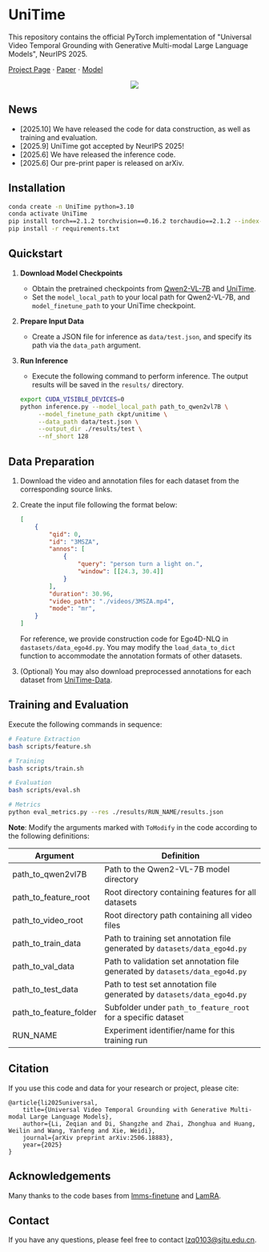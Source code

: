 # UniTime
This repository contains the official PyTorch implementation of "Universal Video Temporal Grounding with Generative Multi-modal Large Language Models", NeurIPS 2025.

[Project Page](https://lzq5.github.io/UniTime/) $\cdot$ [Paper](https://arxiv.org/abs/2506.18883/) $\cdot$ [Model](https://huggingface.co/zeqianli/UniTime)

<div align="center">
   <img src="./assets/teaser.png">
</div>

## News
- [2025.10] We have released the code for data construction, as well as training and evaluation.
- [2025.9] UniTime got accepted by NeurIPS 2025!
- [2025.6] We have released the inference code.
- [2025.6] Our pre-print paper is released on arXiv.

## Installation
```bash 
conda create -n UniTime python=3.10
conda activate UniTime
pip install torch==2.1.2 torchvision==0.16.2 torchaudio==2.1.2 --index-url https://download.pytorch.org/whl/cu121
pip install -r requirements.txt
```

## Quickstart
1. **Download Model Checkpoints**  
   - Obtain the pretrained checkpoints from [Qwen2-VL-7B](https://huggingface.co/Qwen/Qwen2-VL-7B-Instruct) and [UniTime](https://huggingface.co/zeqianli/UniTime).  
   - Set the `model_local_path` to your local path for Qwen2-VL-7B, and `model_finetune_path` to your UniTime checkpoint.

2. **Prepare Input Data**  
   - Create a JSON file for inference as `data/test.json`, and specify its path via the `data_path` argument.

3. **Run Inference**  
   - Execute the following command to perform inference. The output results will be saved in the `results/` directory.
   ```bash
   export CUDA_VISIBLE_DEVICES=0
   python inference.py --model_local_path path_to_qwen2vl7B \
        --model_finetune_path ckpt/unitime \
        --data_path data/test.json \
        --output_dir ./results/test \
        --nf_short 128
   ```

## Data Preparation

1. Download the video and annotation files for each dataset from the corresponding source links.

2. Create the input file following the format below:
   ```json
   [
       {
           "qid": 0, 
           "id": "3MSZA", 
           "annos": [
               {
                   "query": "person turn a light on.",
                   "window": [[24.3, 30.4]]
               }
           ],
           "duration": 30.96,
           "video_path": "./videos/3MSZA.mp4",
           "mode": "mr",
       }
   ]
   ```
   For reference, we provide construction code for Ego4D-NLQ in `dastasets/data_ego4d.py`. You may modify the `load_data_to_dict` function to accommodate the annotation formats of other datasets.

3. (Optional) You may also download preprocessed annotations for each dataset from [UniTime-Data](https://huggingface.co/datasets/zeqianli/UniTime-Data).

## Training and Evaluation
Execute the following commands in sequence:
```bash
# Feature Extraction
bash scripts/feature.sh

# Training
bash scripts/train.sh

# Evaluation
bash scripts/eval.sh

# Metrics
python eval_metrics.py --res ./results/RUN_NAME/results.json
```
**Note**: Modify the arguments marked with `ToModify` in the code according to the following definitions:

| Argument | Definition |
|-|-|
| path_to_qwen2vl7B | Path to the Qwen2-VL-7B model directory |
| path_to_feature_root | Root directory containing features for all datasets |
| path_to_video_root | Root directory path containing all video files |
| path_to_train_data | Path to training set annotation file generated by `datasets/data_ego4d.py` |
| path_to_val_data | Path to validation set annotation file generated by `datasets/data_ego4d.py` |
| path_to_test_data | Path to test set annotation file generated by `datasets/data_ego4d.py` |
| path_to_feature_folder | Subfolder under `path_to_feature_root` for a specific dataset |
| RUN_NAME | Experiment identifier/name for this training run |








## Citation
If you use this code and data for your research or project, please cite:

	@article{li2025universal,
        title={Universal Video Temporal Grounding with Generative Multi-modal Large Language Models},
        author={Li, Zeqian and Di, Shangzhe and Zhai, Zhonghua and Huang, Weilin and Wang, Yanfeng and Xie, Weidi},
        journal={arXiv preprint arXiv:2506.18883},
        year={2025}
    }

## Acknowledgements
Many thanks to the code bases from [lmms-finetune](https://github.com/zjysteven/lmms-finetune) and [LamRA](https://github.com/Code-kunkun/LamRA).


## Contact
If you have any questions, please feel free to contact lzq0103@sjtu.edu.cn.